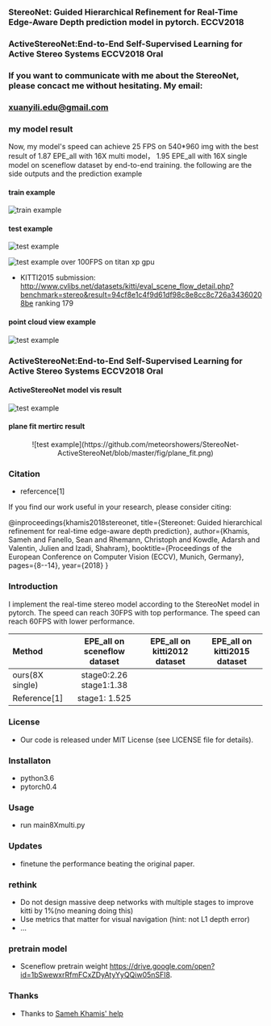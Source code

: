 ### StereoNet: Guided Hierarchical Refinement for Real-Time Edge-Aware Depth prediction model in pytorch. ECCV2018
### ActiveStereoNet:End-to-End Self-Supervised Learning for Active Stereo Systems ECCV2018 Oral


### If you want to communicate with me about the StereoNet, please concact me without hesitating. My email: 
### xuanyili.edu@gmail.com  
### my model result

Now, my model's speed can achieve 25 FPS on 540*960 img with the best result of 1.87 EPE_all with 16X multi model， 1.95 EPE_all with 16X single model on sceneflow dataset by end-to-end training. 
the following are the side outputs and the prediction example
#### train example
![train example](https://github.com/meteorshowers/StereoNet/blob/master/doc/iter-21200.jpg)
#### test example
![test example](https://github.com/meteorshowers/StereoNet/blob/master/doc/iter-70.jpg)

![test example](https://github.com/meteorshowers/StereoNet-ActiveStereoNet/blob/master/fig/figure2.png)
over 100FPS on titan xp gpu
* KITTI2015 submission: http://www.cvlibs.net/datasets/kitti/eval_scene_flow_detail.php?benchmark=stereo&result=94cf8e1c4f9d61df98c8e8cc8c726a34360208be
  ranking 179


#### point cloud view example

![test example](https://github.com/meteorshowers/StereoNet-ActiveStereoNet/blob/master/fig/3dview.png)

### ActiveStereoNet:End-to-End Self-Supervised Learning for Active Stereo Systems ECCV2018 Oral

#### ActiveStereoNet model vis result
![test example](https://github.com/meteorshowers/StereoNet-ActiveStereoNet/blob/master/fig/asn.png)

#### plane fit mertirc result

<p align="center">![test example](https://github.com/meteorshowers/StereoNet-ActiveStereoNet/blob/master/fig/plane_fit.png)</p>


### Citation
* refercence[1]

If you find our work useful in your research, please consider citing:

@inproceedings{khamis2018stereonet,
  title={Stereonet: Guided hierarchical refinement for real-time edge-aware depth prediction},
  author={Khamis, Sameh and Fanello, Sean and Rhemann, Christoph and Kowdle, Adarsh and Valentin, Julien and Izadi, Shahram},
  booktitle={Proceedings of the European Conference on Computer Vision (ECCV), Munich, Germany},
  pages={8--14},
  year={2018}
}

### Introduction 
I implement the real-time  stereo model according to the   StereoNet   model in pytorch.
The speed can reach 30FPS with top performance.
The speed can reach 60FPS with lower performance.

| Method |EPE_all on sceneflow dataset |EPE_all on kitti2012 dataset|EPE_all on kitti2015 dataset|
|:---|:---:|:---:|:---:|
|ours(8X single)| stage0:2.26 stage1:1.38|    |   |
| Reference[1]| stage1: 1.525 |    |   |

### License

* Our code is released under MIT License (see LICENSE file for details).

### Installaton

* python3.6
* pytorch0.4

### Usage

* run main8Xmulti.py

### Updates

* finetune the performance beating the original paper.

### rethink

* Do not design massive deep networks with multiple stages to improve kitti by 1%(no meaning doing this)
* Use metrics that matter for visual navigation (hint: not L1 depth error)
* ...
### pretrain model

* Sceneflow pretrain weight https://drive.google.com/open?id=1bSwewxrRfmFCxZDyAtyYyQQiw05nSFI8.

### Thanks

* Thanks to  <a href="https://github.com/samehkhamis"> Sameh Khamis' help

